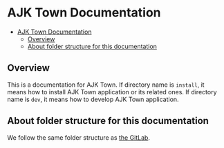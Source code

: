 # AJK Town Documentation

<!-- TOC -->

- [AJK Town Documentation](#ajk-town-documentation)
  - [Overview](#overview)
  - [About folder structure for this documentation](#about-folder-structure-for-this-documentation)

<!-- /TOC -->

## Overview
This is a documentation for AJK Town. If directory name is `install`, it means how to install AJK Town application or its related ones.
If directory name is `dev`, it means how to develop AJK Town application.


## About folder structure for this documentation
We follow the same folder structure as [the GitLab](https://docs.gitlab.com/ee/development/documentation/site_architecture/folder_structure.html).